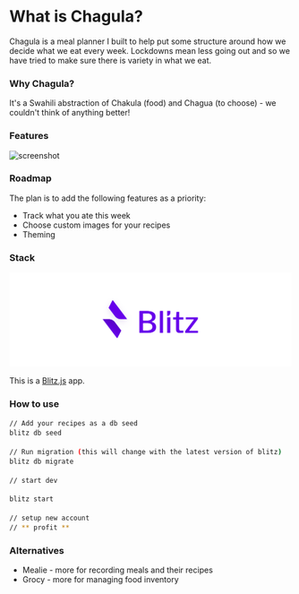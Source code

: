 # What is Chagula?

Chagula is a meal planner I built to help put some structure around how we decide what we eat every week. Lockdowns mean less going out and so we have tried to make sure there is variety in what we eat.

### Why Chagula?

It's a Swahili abstraction of Chakula (food) and Chagua (to choose) - we couldn't think of anything better!

### Features

![screenshot](./public/screenshot)

### Roadmap

The plan is to add the following features as a priority:

- Track what you ate this week
- Choose custom images for your recipes
- Theming

### Stack

[![Blitz.js](https://raw.githubusercontent.com/blitz-js/art/master/github-cover-photo.png)](https://blitzjs.com)

This is a [Blitz.js](https://github.com/blitz-js/blitz) app.

### How to use

```bash
// Add your recipes as a db seed
blitz db seed

// Run migration (this will change with the latest version of blitz)
blitz db migrate

// start dev

blitz start

// setup new account
// ** profit **

```

### Alternatives

- Mealie - more for recording meals and their recipes
- Grocy - more for managing food inventory
